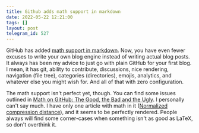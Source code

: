 ```yaml
---
title: Github adds math support in markdown
date: 2022-05-22 12:21:00
tags: []
layout: post
telegram_id: 527
---
```


GitHub has added [math support in markdown](https://github.blog/2022-05-19-math-support-in-markdown/). Now, you have even fewer excuses to write your own blog engine instead of writing actual blog posts. It always has been my advice to just go with plain GitHub for your first blog. I mean, it has git, ability to contribute, discussions, nice rendering, navigation (file tree), categories (directories), emojis, analytics, and whatever else you might wish for. And all of that with zero configuration.

The math support isn't perfect yet, though. You can find some issues outlined in [Math on GitHub: The Good, the Bad and the Ugly](https://nschloe.github.io/2022/05/20/math-on-github.html). I personally can't say much. I have only one article with math in it ([Normalized compression distance](https://github.com/orsinium/notes/blob/master/notes-other/ncd.md)), and it seems to be perfectly rendered. People always will find some corner-cases when something isn't as good as LaTeX, so don't overthink it.
